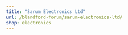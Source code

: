 ```yaml
---
title: "Sarum Electronics Ltd"
url: /blandford-forum/sarum-electronics-ltd/
shop: electronics
---
```

